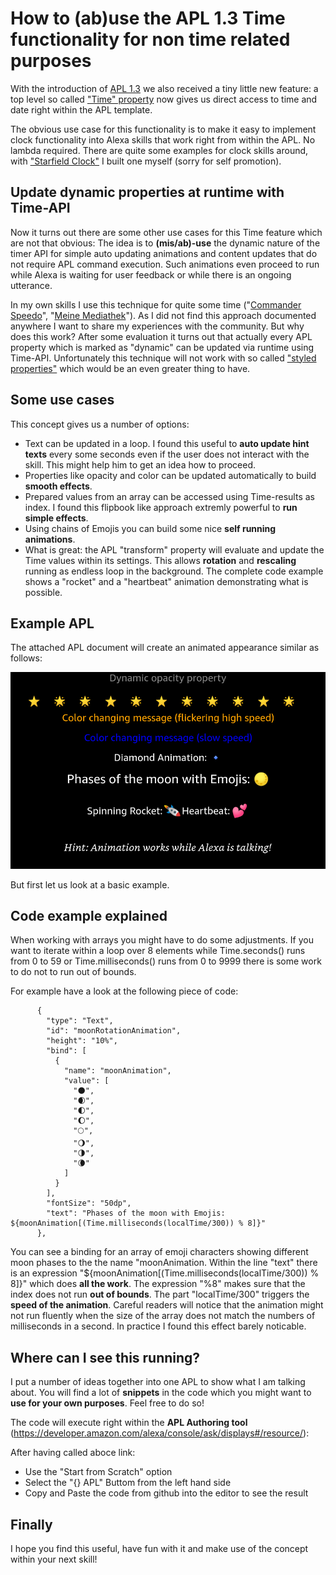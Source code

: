 # How to (ab)use the APL 1.3 Time functionality for non time related purposes


With the introduction of [APL 1.3](https://developer.amazon.com/en-US/docs/alexa/alexa-presentation-language/apl-latest-version.html) we also received a tiny little new feature: a top level so called ["Time" property](https://developer.amazon.com/en-US/docs/alexa/alexa-presentation-language/apl-data-binding-syntax.html#time-functions) now gives us direct access to time and date right within the APL template. 

The obvious use case for this functionality is to make it easy to implement clock functionality into Alexa skills that work right from within the APL. No lambda required. There are quite some examples for clock skills around, with ["Starfield Clock"](https://applicate.de/alexa-skill-starfield-clock/index.html) I built one myself (sorry for self promotion).

## Update dynamic properties at runtime with Time-API

Now it turns out there are some other use cases for this Time feature which are not that obvious: The idea is to **(mis/ab)-use** the dynamic nature of the timer API for simple auto updating animations and content updates that do not require APL command execution. Such animations even proceed to run while Alexa is waiting for user feedback or while there is an ongoing utterance.  

In my own skills I use this technique for quite some time ("[Commander Speedo](https://applicate.de/alexa-skill-commander-speedo/index.html)", "[Meine Mediathek](https://applicate.de/alexa-skill-meine-mediathek/index.html)"). As I did not find this approach documented anywhere I want to share my experiences with the community. But why does this work? After some evaluation it turns out that actually every APL property which is marked as "dynamic" can be updated via runtime using Time-API. Unfortunately this technique will not work with so called ["styled properties"](https://developer.amazon.com/en-US/docs/alexa/alexa-presentation-language/apl-styled-properties.html) which would be an even greater thing to have.


## Some use cases

This concept gives us a number of options:

- Text can be updated in a loop. I found this useful to **auto update hint texts** every some seconds even if the user does not interact with the skill. This might help him to get an idea how to proceed. 
- Properties like opacity and color can be updated automatically to build **smooth effects**.
- Prepared values from an array can be accessed using Time-results as index. I found this flipbook like approach extremly powerful to **run simple effects**. 
- Using chains of Emojis you can build some nice **self running animations**.
- What is great: the APL "transform" property will evaluate and update the Time values within its settings. This allows **rotation** and **rescaling** running as endless loop in the background. The complete code example shows a "rocket" and a "heartbeat" animation demonstrating what is possible.


## Example APL

The attached APL document will create an animated appearance similar as follows:

![TimeApi Demo APL](TimeApi.png?raw=true "Title")


But first let us look at a basic example.

## Code example explained

When working with arrays you might have to do some adjustments. If you want to iterate within a loop over 8 elements while Time.seconds() runs from 0 to 59 or Time.milliseconds() runs from 0 to 9999 there is some work to do not to run out of bounds. 

For example have a look at the following piece of code:

          {
            "type": "Text",
            "id": "moonRotationAnimation",
            "height": "10%",
            "bind": [
              {
                "name": "moonAnimation",
                "value": [
                  "🌑",
                  "🌒",
                  "🌓",
                  "🌔",
                  "🌕",
                  "🌖",
                  "🌗",
                  "🌘"
                ]
              }
            ],
            "fontSize": "50dp",
            "text": "Phases of the moon with Emojis: ${moonAnimation[(Time.milliseconds(localTime/300)) % 8]}"
          },
 
You can see a binding for an array of emoji characters showing different moon phases to the the name "moonAnimation. Within the line "text" there is an expression "${moonAnimation[(Time.milliseconds(localTime/300)) % 8]}" which does **all the work**. The expression "%8" makes sure that the index does not run **out of bounds**. The part "localTime/300" triggers the **speed of the animation**. Careful readers will notice that the animation might not run fluently when the size of the array does not match the numbers of milliseconds in a second. In practice I found this effect barely noticable.


## Where can I see this running?

I put a number of ideas together into one APL to show what I am talking about. You will find a lot of **snippets** in the code which you might want to **use for your own purposes**. Feel free to do so! 

The code will execute right within the **APL Authoring tool** (https://developer.amazon.com/alexa/console/ask/displays#/resource/):

After having called aboce link:
- Use the "Start from Scratch" option
- Select the "{} APL" Buttom from the left hand side
- Copy and Paste the code from github into the editor to see the result


## Finally

I hope you find this useful, have fun with it and make use of the concept within your next skill!

